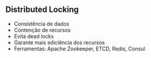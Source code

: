 ## Distributed Locking

- Consistência de dados
- Contenção de recursos
- Evita dead locks
- Garante mais ediciência dos recursos
- Ferramentas: Apache Zookeeper, ETCD, Redis, Consul
